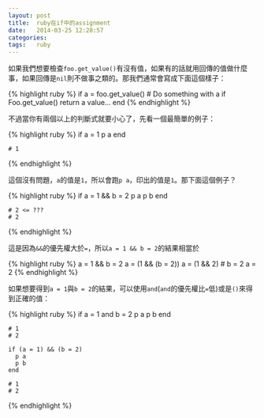 ```yaml
---
layout: post
title:  ruby在if中的assignment
date:   2014-03-25 12:28:57
categories:
tags:   ruby
---
```


如果我們想要檢查`foo.get_value()`有沒有值，如果有的話就用回傳的值做什麼事，如果回傳是`nil`則不做事之類的。那我們通常會寫成下面這個樣子：

{% highlight ruby %}
    if a = foo.get_value()
      # Do something with a if Foo.get_value() return a value...
    end
{% endhighlight %}

不過當你有兩個以上的判斷式就要小心了，先看一個最簡單的例子：

{% highlight ruby %}
    if a = 1
      p a
    end

    # 1
{% endhighlight %}

這個沒有問題，`a`的值是`1`，所以會跑`p a`，印出的值是`1`。那下面這個例子？

{% highlight ruby %}
    if a = 1 && b = 2
      p a
      p b
    end

    # 2 <= ???
    # 2
{% endhighlight %}

這是因為`&&`的優先權大於`=`，所以`a = 1 && b = 2`的結果相當於

{% highlight ruby %}
    a = 1 && b = 2
    a = (1 && (b = 2))
    a = (1 && 2) # b = 2
    a = 2
{% endhighlight %}

如果想要得到`a = 1`與`b = 2`的結果，可以使用`and`(`and`的優先權比`=`低)或是`()`來得到正確的值：

{% highlight ruby %}
    if a = 1 and b = 2
      p a
      p b
    end

    # 1
    # 2

    if (a = 1) && (b = 2)
      p a
      p b
    end

    # 1
    # 2
{% endhighlight %}

